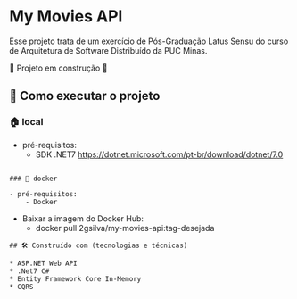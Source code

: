 #  My Movies API
Esse projeto trata de um exercício de Pós-Graduação Latus Sensu do curso de Arquitetura de Software Distribuído da PUC Minas. 

:construction: Projeto em construção :construction:

## 📍 Como executar o projeto

### 🏠 local

- pré-requisitos:
    - SDK .NET7
        https://dotnet.microsoft.com/pt-br/download/dotnet/7.0

```

### 🐳 docker

- pré-requisitos:
    - Docker

```
- Baixar a imagem do Docker Hub: 
   - docker pull 2gsilva/my-movies-api:tag-desejada
   
```
## 🛠️ Construído com (tecnologias e técnicas)

* ASP.NET Web API
* .Net7 C#
* Entity Framework Core In-Memory
* CQRS
